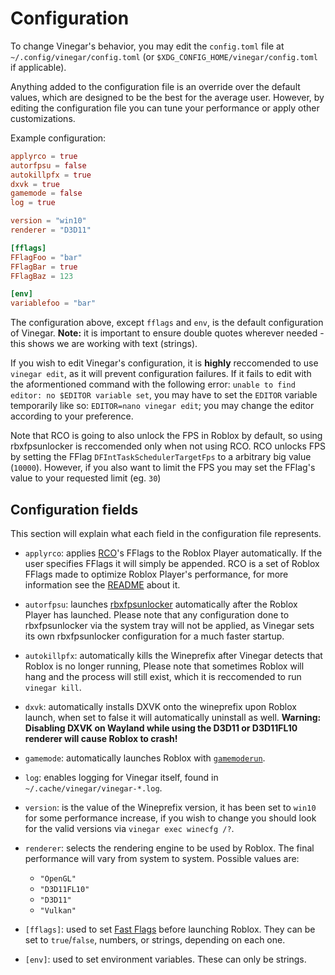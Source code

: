 # Configuration

To change Vinegar's behavior, you may edit the `config.toml` file at `~/.config/vinegar/config.toml` (or `$XDG_CONFIG_HOME/vinegar/config.toml` if applicable).

Anything added to the configuration file is an override over the default values, which are designed to be the best for the average user. However, by editing the configuration file you can tune your performance or apply other customizations.

Example configuration:

```toml
applyrco = true
autorfpsu = false
autokillpfx = true
dxvk = true
gamemode = false
log = true

version = "win10"
renderer = "D3D11"

[fflags]
FFlagFoo = "bar"
FFlagBar = true
FFlagBaz = 123

[env]
variablefoo = "bar"
```

The configuration above, except `fflags` and `env`, is the default configuration of Vinegar.
**Note:** it is important to ensure double quotes wherever needed - this shows we are working with text (strings).

If you wish to edit Vinegar's configuration, it is **highly** reccomended to use `vinegar edit`, as it will prevent configuration failures. If it fails to edit with the aformentioned command with the following error: `unable to find editor: no $EDITOR variable set`, you may have to set the `EDITOR` variable temporarily like so: `EDITOR=nano vinegar edit`; you may change the editor according to your preference.

Note that RCO is going to also unlock the FPS in Roblox by default, so using rbxfpsunlocker is reccomended only when not using RCO.
RCO unlocks FPS by setting the FFlag `DFIntTaskSchedulerTargetFps` to a arbitrary big value (`10000`). However, if you also want to limit the FPS you may set the FFlag's value to your requested limit (eg. `30`)

## Configuration fields

This section will explain what each field in the configuration file represents.

- `applyrco`: applies [RCO](https://github.com/L8X/Roblox-Client-Optimizer)'s FFlags to the Roblox Player automatically. If the user specifies FFlags it will simply be appended. RCO is a set of Roblox FFlags made to optimize Roblox Player's performance, for more information see the [README](https://github.com/L8X/Roblox-Client-Optimizer/blob/main/README.md) about it.

- `autorfpsu`: launches [rbxfpsunlocker](https://github.com/axstin/rbxfpsunlocker) automatically after the Roblox Player has launched. Please note that any configuration done to rbxfpsunlocker via the system tray will not be applied, as Vinegar sets its own rbxfpsunlocker configuration for a much faster startup.

- `autokillpfx`: automatically kills the Wineprefix after Vinegar detects that Roblox is no longer running, Please note that sometimes Roblox will hang and the process will still exist, which it is reccomended to run `vinegar kill`.

- `dxvk`: automatically installs DXVK onto the wineprefix upon Roblox launch, when set to false it will automatically uninstall as well. **Warning: Disabling DXVK on Wayland while using the D3D11 or D3D11FL10 renderer will cause Roblox to crash!**

- `gamemode`: automatically launches Roblox with [`gamemoderun`](https://github.com/FeralInteractive/gamemode).

- `log`: enables logging for Vinegar itself, found in `~/.cache/vinegar/vinegar-*.log`.

- `version`: is the value of the Wineprefix version, it has been set to `win10` for some performance increase, if you wish to change you should look for the valid versions via `vinegar exec winecfg /?`.

- `renderer`: selects the rendering engine to be used by Roblox. The final performance will vary from system to system. Possible values are:
    - `"OpenGL"`
    - `"D3D11FL10"`
    - `"D3D11"`
    - `"Vulkan"`

- `[fflags]`: used to set [Fast Flags](https://fflag.eryn.io/about) before launching Roblox. They can be set to `true`/`false`, numbers, or strings, depending on each one.

- `[env]`: used to set environment variables. These can only be strings.


